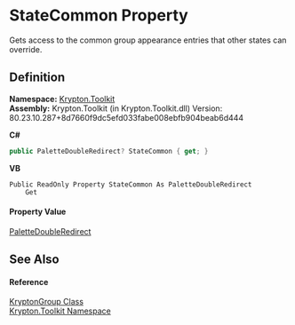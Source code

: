 # StateCommon Property


Gets access to the common group appearance entries that other states can override.



## Definition
**Namespace:** <a href="79d2eac2-21f4-54ff-7552-b20c33c30600.md">Krypton.Toolkit</a>  
**Assembly:** Krypton.Toolkit (in Krypton.Toolkit.dll) Version: 80.23.10.287+8d7660f9dc5efd033fabe008ebfb904beab6d444

**C#**
``` C#
public PaletteDoubleRedirect? StateCommon { get; }
```
**VB**
``` VB
Public ReadOnly Property StateCommon As PaletteDoubleRedirect
	Get
```



#### Property Value
<a href="3c99950a-cc84-287b-0860-b897032948db.md">PaletteDoubleRedirect</a>

## See Also


#### Reference
<a href="b35eef7a-7a67-0667-0a97-d066e0b9c783.md">KryptonGroup Class</a>  
<a href="79d2eac2-21f4-54ff-7552-b20c33c30600.md">Krypton.Toolkit Namespace</a>  
